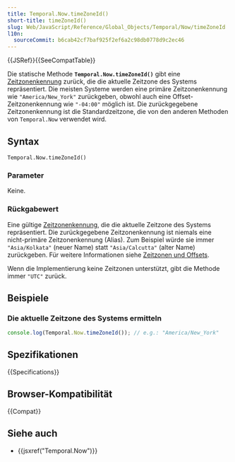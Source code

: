 ```yaml
---
title: Temporal.Now.timeZoneId()
short-title: timeZoneId()
slug: Web/JavaScript/Reference/Global_Objects/Temporal/Now/timeZoneId
l10n:
  sourceCommit: b6cab42cf7baf925f2ef6a2c98db0778d9c2ec46
---
```


{{JSRef}}{{SeeCompatTable}}

Die statische Methode **`Temporal.Now.timeZoneId()`** gibt eine [Zeitzonenkennung](/de/docs/Web/JavaScript/Reference/Global_Objects/Temporal/ZonedDateTime#time_zones_and_offsets) zurück, die die aktuelle Zeitzone des Systems repräsentiert. Die meisten Systeme werden eine primäre Zeitzonenkennung wie `"America/New_York"` zurückgeben, obwohl auch eine Offset-Zeitzonenkennung wie `"-04:00"` möglich ist. Die zurückgegebene Zeitzonenkennung ist die Standardzeitzone, die von den anderen Methoden von `Temporal.Now` verwendet wird.

## Syntax

```js-nolint
Temporal.Now.timeZoneId()
```

### Parameter

Keine.

### Rückgabewert

Eine gültige [Zeitzonenkennung](/de/docs/Web/JavaScript/Reference/Global_Objects/Temporal/ZonedDateTime#time_zones_and_offsets), die die aktuelle Zeitzone des Systems repräsentiert. Die zurückgegebene Zeitzonenkennung ist niemals eine nicht-primäre Zeitzonenkennung (Alias). Zum Beispiel würde sie immer `"Asia/Kolkata"` (neuer Name) statt `"Asia/Calcutta"` (alter Name) zurückgeben. Für weitere Informationen siehe [Zeitzonen und Offsets](/de/docs/Web/JavaScript/Reference/Global_Objects/Temporal/ZonedDateTime#time_zones_and_offsets).

Wenn die Implementierung keine Zeitzonen unterstützt, gibt die Methode immer `"UTC"` zurück.

## Beispiele

### Die aktuelle Zeitzone des Systems ermitteln

```js
console.log(Temporal.Now.timeZoneId()); // e.g.: "America/New_York"
```

## Spezifikationen

{{Specifications}}

## Browser-Kompatibilität

{{Compat}}

## Siehe auch

- {{jsxref("Temporal.Now")}}
